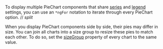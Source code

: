 To display multiple PieChart components that share [series](/Documentation/ApiReference/UI_Components/dxPieChart/Configuration/series/) and [legend](/Documentation/ApiReference/UI_Components/dxPieChart/Configuration/legend/) settings, you can use an `*ngFor` notation to iterate through every PieChart option.
// _split_

When you display PieChart components side by side, their pies may differ in size. You can join all charts into a size group to resize these pies to match each other. To do so, set the [sizeGroup](/Documentation/ApiReference/UI_Components/dxPieChart/Configuration/#sizeGroup) property of every chart to the same value.